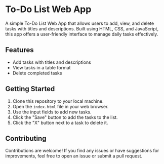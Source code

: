 # To-Do List Web App

A simple To-Do List Web App that allows users to add, view, and delete tasks with titles and descriptions. Built using HTML, CSS, and JavaScript, this app offers a user-friendly interface to manage daily tasks effectively.

## Features

- Add tasks with titles and descriptions
- View tasks in a table format
- Delete completed tasks

## Getting Started

1. Clone this repository to your local machine.
2. Open the `index.html` file in your web browser.
3. Use the input fields to add new tasks.
4. Click the "Save" button to add the tasks to the list.
5. Click the "X" button next to a task to delete it.

## Contributing

Contributions are welcome! If you find any issues or have suggestions for improvements, feel free to open an issue or submit a pull request.
